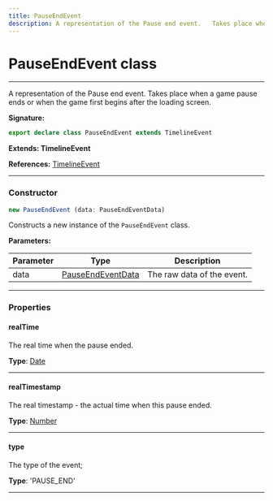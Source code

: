 ```yaml
---
title: PauseEndEvent
description: A representation of the Pause end event.   Takes place when a game pause ends or when the game first begins after the loading screen.
---
```


# PauseEndEvent class

---

A representation of the Pause end event.   Takes place when a game pause ends or when the game first begins after the loading screen.

**Signature:**

```ts
export declare class PauseEndEvent extends TimelineEvent 
```

**Extends: TimelineEvent**

**References:** [TimelineEvent](/api/classes/timelineevent)

---

### Constructor

```ts
new PauseEndEvent (data: PauseEndEventData)
```

Constructs a new instance of the `PauseEndEvent` class.

**Parameters:**

| Parameter | Type | Description |
| --------- | ---- | ----------- |
| data | [PauseEndEventData](/api/interfaces/pauseendeventdata) | The raw data of the event. |
---

### Properties

#### realTime

The real time when the pause ended.



**Type**: [Date](https://developer.mozilla.org/en-US/docs/Web/JavaScript/Reference/Global_Objects/Date)

---

#### realTimestamp

The real timestamp - the actual time when this pause ended.



**Type**: [Number](https://developer.mozilla.org/en-US/docs/Web/JavaScript/Reference/Global_Objects/Number)

---

#### type

The type of the event;



**Type**: 'PAUSE_END'

---

